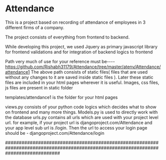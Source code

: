 # Attendance

This is a project based on recording of attendance of employees in 3 different firms of a company. 

The project consists of everything from frontend to backend.

While developing this project, we used Jquery as primary javascript library for frontend validations and for integration of backend logics to frontend

Path very much of use for your reference must be---- https://github.com/Rishabh31179/Attendance/tree/master/atenv/Attendance/attendance1
The above path consists of static files( files that are used without any changes to it are saved inside static files ). Later these static files are included in your html pages wherever it is useful. Images, css files, js files are present in static folder

templates/attendance1 is the folder for your html pages

views.py consists of your python code logics which decides what to show on frontend and many more things.
Models.py is used to directly work with the database
urls.py contains all urls which are used with your project level url. for example, if your project url is djangoproject.com/Attendance and your app level sub url is /login. Then the url to access your login page should be - djangoproject.com/Attendance/login

####################################################################################################################################
